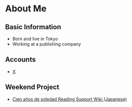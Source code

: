 # About Me
## Basic Information
- Born and live in Tokyo
- Working at a publishing company
## Accounts
- [X](https://x.com/analekt/)
## Weekend Project
- [Cien años de soledad Reading Support Wiki (Japanese)](/macondo-wiki/)
